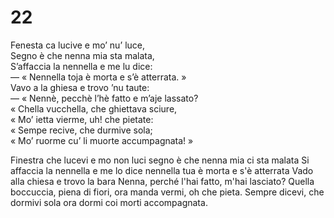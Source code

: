 # 22  
  
Fenesta ca lucive e mo’ nu’ luce,  
Segno è che nenna mia sta malata,  
S’affaccia la nennella e me lu dice:  
— « Nennella toja è morta e s’è atterrata. »  
Vavo a la ghiesa e trovo ’nu taute:  
— « Nennè, pecchè l’hè fatto e m’aje lassato?  
« Chella vucchella, che ghiettava sciure,  
« Mo’ ietta vierme, uh! che pietate:  
« Sempe recive, che durmive sola;  
« Mo’ ruorme cu’ li muorte accumpagnata! »

Finestra che lucevi e mo non luci
segno è che nenna mia ci sta malata
Si affaccia la nennella e me lo dice
nennella tua è morta e s'è atterrata
Vado alla chiesa e trovo la bara
Nenna, perché l'hai fatto, m'hai lasciato?
Quella boccuccia, piena di fiori,
ora manda vermi, oh che pieta.
Sempre dicevi, che dormivi sola
ora dormi coi morti accompagnata.

